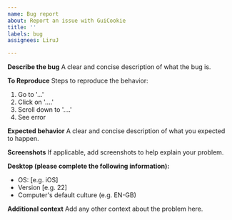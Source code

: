 ```yaml
---
name: Bug report
about: Report an issue with GuiCookie
title: ''
labels: bug
assignees: LiruJ

---
```


**Describe the bug**
A clear and concise description of what the bug is.

**To Reproduce**
Steps to reproduce the behavior:
1. Go to '...'
2. Click on '....'
3. Scroll down to '....'
4. See error

**Expected behavior**
A clear and concise description of what you expected to happen.

**Screenshots**
If applicable, add screenshots to help explain your problem.

**Desktop (please complete the following information):**
 - OS: [e.g. iOS]
 - Version [e.g. 22]
- Computer's default culture (e.g. EN-GB)

**Additional context**
Add any other context about the problem here.
